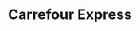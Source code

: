 ---
title: "Carrefour Express"
url: /ciudad-autonoma-de-buenos-aires/carrefour-express-avenida-dorrego/
shop: comodidad
---